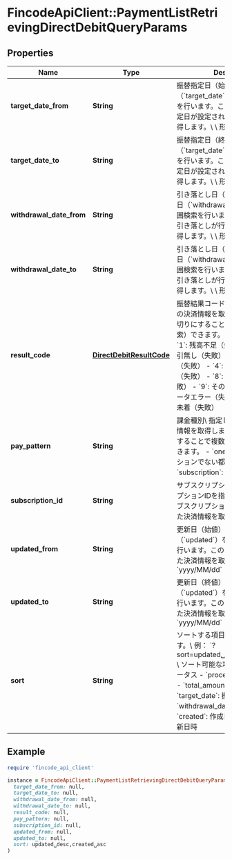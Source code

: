 # FincodeApiClient::PaymentListRetrievingDirectDebitQueryParams

## Properties

| Name | Type | Description | Notes |
| ---- | ---- | ----------- | ----- |
| **target_date_from** | **String** | 振替指定日（始値）\\ 振替指定日（&#x60;target_date&#x60;）を対象に範囲検索を行います。この日付以降に振替指定日が設定されている決済情報を取得します。\\ \\ 形式： &#x60;yyyy/MM/dd&#x60;  | [optional] |
| **target_date_to** | **String** | 振替指定日（終値）\\ 振替指定日（&#x60;target_date&#x60;）を対象に範囲検索を行います。この日付以前に振替指定日が設定されている決済情報を取得します。\\ \\ 形式： &#x60;yyyy/MM/dd&#x60;  | [optional] |
| **withdrawal_date_from** | **String** | 引き落とし日（始値）\\ 引き落とし日（&#x60;withdrawal_date&#x60;）を対象に範囲検索を行います。この日付以降に引き落としが行われた決済情報を取得します。\\ \\ 形式： &#x60;yyyy/MM/dd&#x60;  | [optional] |
| **withdrawal_date_to** | **String** | 引き落とし日（終値）\\ 引き落とし日（&#x60;withdrawal_date&#x60;）を対象に範囲検索を行います。この日付以前に引き落としが行われた決済情報を取得します。\\ \\ 形式： &#x60;yyyy/MM/dd&#x60;  | [optional] |
| **result_code** | [**DirectDebitResultCode**](DirectDebitResultCode.md) | 振替結果コード\\ 指定した振替結果の決済情報を取得します。カンマ区切りにすることで複数指定（OR検索）できます。  - &#x60;0&#x60;: 振替成功 - &#x60;1&#x60;: 残高不足（失敗） - &#x60;2&#x60;: 預金取引無し（失敗） - &#x60;3&#x60;: 購入者事由（失敗） - &#x60;4&#x60;: 依頼書未着・不備（失敗） - &#x60;8&#x60;: ショップ事由（失敗） - &#x60;9&#x60;: その他（失敗） - &#x60;E&#x60;: データエラー（失敗） - &#x60;N&#x60;: 振替結果未着（失敗）  | [optional] |
| **pay_pattern** | **String** | 課金種別\\ 指定した課金種別の決済情報を取得します。カンマ区切りにすることで複数指定（OR検索）できます。  - &#x60;onetime&#x60;: サブスクリプションでない都度払い - &#x60;subscription&#x60;: サブスクリプション  | [optional] |
| **subscription_id** | **String** | サブスクリプションID\\ サブスクリプションIDを指定して、指定したサブスクリプションによって作成された決済情報を取得します。  | [optional] |
| **updated_from** | **String** | 更新日（始値）\\ \\ 更新日時（&#x60;updated&#x60;）を対象に範囲検索を行います。この日付以降に更新された決済情報を取得します。\\ 形式：&#x60;yyyy/MM/dd&#x60;  | [optional] |
| **updated_to** | **String** | 更新日（終値）\\ \\ 更新日時（&#x60;updated&#x60;）を対象に範囲検索を行います。この日付以前に更新された決済情報を取得します。\\ 形式：&#x60;yyyy/MM/dd&#x60;  | [optional] |
| **sort** | **String** | ソートする項目と順序を指定します。\\ 例： &#x60;?sort&#x3D;updated␣desc,created␣asc&#x60;\\ \\ ソート可能な項目  - &#x60;status&#x60;: ステータス - &#x60;process_data&#x60;: 処理日時 - &#x60;total_amount&#x60;: 合計金額 - &#x60;target_date&#x60;: 振替指定日 - &#x60;withdrawal_date&#x60;: 引き落とし日 - &#x60;created&#x60;: 作成日時 - &#x60;updated&#x60;: 更新日時  | [optional] |

## Example

```ruby
require 'fincode_api_client'

instance = FincodeApiClient::PaymentListRetrievingDirectDebitQueryParams.new(
  target_date_from: null,
  target_date_to: null,
  withdrawal_date_from: null,
  withdrawal_date_to: null,
  result_code: null,
  pay_pattern: null,
  subscription_id: null,
  updated_from: null,
  updated_to: null,
  sort: updated␣desc,created␣asc
)
```

